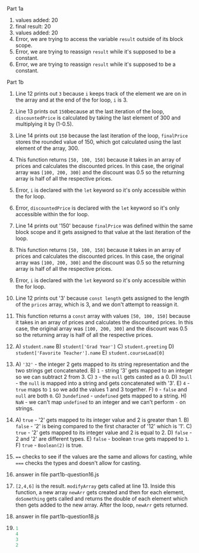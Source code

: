 Part 1a
1. values added: 20
2. final result: 20
3. values added: 20
4. Error, we are trying to access the variable `result` outside of its block scope.
5. Error, we are trying to reassign `result` while it's supposed to be a constant.
6. Error, we are trying to reassign `result` while it's supposed to be a constant.

Part 1b
1. Line 12 prints out `3` because `i` keeps track of the element we are on in the array and at the end of the for loop, `i` is 3.
2. Line 13 prints out `150`because at the last iteration of the loop, `discountedPrice` is calculated by taking the last element of 300 and multiplying it by (1-0.5).
3. Line 14 prints out `150` because the last iteration of the loop, `finalPrice` stores the rounded value of 150, which got calculated using the last element of the array, 300.
4. This function returns `[50, 100, 150]` because it takes in an array of prices and calculates the discounted prices. In this case, the original array was `[100, 200, 300]` and the discount was 0.5 so the returning array is half of all the respective prices.
5. Error, `i` is declared with the `let` keyword so it's only accessible within the for loop.
6. Error, `discountedPrice` is declared with the `let` keyword so it's only accessible within the for loop.
7. Line 14 prints out '150' because `finalPrice` was defined within the same block scope and it gets assigned to that value at the last iteration of the loop.
8. This function returns `[50, 100, 150]` because it takes in an array of prices and calculates the discounted prices. In this case, the original array was `[100, 200, 300]` and the discount was 0.5 so the returning array is half of all the respective prices.
9. Error, `i` is declared with the `let` keyword so it's only accessible within the for loop.
10. Line 12 prints out '3' because `const length` gets assigned to the length of the `prices` array, which is 3, and we don't attempt to reassign it.
11. This function returns a `const` array with values `[50, 100, 150]` because it takes in an array of prices and calculates the discounted prices. In this case, the original array was `[100, 200, 300]` and the discount was 0.5 so the returning array is half of all the respective prices.
    
12. A) `student.name` B) `student['Grad Year']` C) `student.greeting` D) `student['Favorite Teacher'].name` E) `student.courseLoad[0]`
    
13. A) `'32'` - the integer 2 gets mapped to its string representation and the two strings get concatenated. B) `1` - string '3' gets mapped to an integer so we can subtract 2 from 3. C) `3` - the `null` gets casted as a 0. D) `3null` - the `null` is mapped into a string and gets concatenated with '3'. E) `4` - `true` maps to `1` so we add the values 1 and 3 together. F) `0` - `false` and `null` are both `0`. G) `3undefined` - `undefined` gets mapped to a string. H) `NaN` - we can't map `undefined` to an integer and we can't perform `-` on strings.
14. A) `true` - '2' gets mapped to its integer value and 2 is greater than 1. B) `false` - '2' is being compared to the first character of '12' which is '1'. C) `true` - '2' gets mapped to its integer value and 2 is equal to 2. D) `false` - 2 and '2' are different types. E) `false` - boolean `true` gets mapped to `1`. F) `true` - `Boolean(2)` is true.
15. `==` checks to see if the values are the same and allows for casting, while `===` checks the types and doesn't allow for casting. 
    
16. answer in file part1b-question16.js
    
17. `[2,4,6]` is the result. `modifyArray` gets called at line 13. Inside this function, a new array `newArr` gets created and then for each element, `doSomething` gets called and returns the double of each element which then gets added to the new array. After the loop, `newArr` gets returned.
    
18. answer in file part1b-question18.js
    
19. ``` javascript
    1
    4
    3
    2
